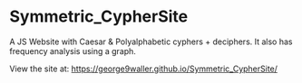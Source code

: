 # Symmetric_CypherSite
A JS Website with Caesar &amp; Polyalphabetic cyphers + deciphers. It also has frequency analysis using a graph.

View the site at: https://george9waller.github.io/Symmetric_CypherSite/
